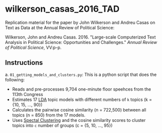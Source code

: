 # wilkerson_casas_2016_TAD
Replication material for the paper by John Wilkerson and Andreu Casas on Text as Data at the Annual Review of Political Science:

Wilkerson, John and Andreu Casas. 2016. "Large-scale Computerized Text Analysis in Political Science: Opportunities and Challenges." *Annual Review of Political Science*, VV:p-p.

## Instructions

a. `01_getting_models_and_clusters.py`: This is a python script that does the following:
  - Reads and pre-processes 9,704 one-minute floor speehces from the 113th Congress
  - Estimates 17 [LDA](https://pypi.python.org/pypi/lda) topic models with different numbers of `k` topics (k = {10, 15, ..., 90})
  - Calculates the pairwise cosine similarity (n = 722,500) between all topics (n = 850) from the 17 models.
  - Uses [Spectal Clustering](http://scikit-learn.org/stable/modules/clustering.html#spectral-clustering) and the cosine similarity scores to cluster topics into `c` number of groups (c = {5, 10, ..., 95})
